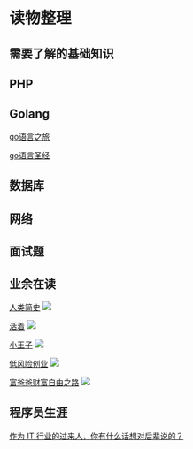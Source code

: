 # 读物整理
## 需要了解的基础知识

## PHP
## Golang
[go语言之旅](https://tour.golang.org/)

[go语言圣经](https://books.studygolang.com/gopl-zh/)
## 数据库
## 网络
## 面试题
## 业余在读
[人类简史](https://book.douban.com/subject/25985021/)
![](https://tva1.sinaimg.cn/large/0081Kckwly1gk1rdcxvwkj307i0aumxd.jpg)

[活着](https://book.douban.com/subject/4913064/)
![](https://tva1.sinaimg.cn/large/0081Kckwly1gk1rcs1a7wj307i0b33yq.jpg)

[小王子](https://book.douban.com/subject/20443559/)
![](https://tva1.sinaimg.cn/large/0081Kckwly1gk1rc7texfj307i0ay74z.jpg)

[低风险创业](https://book.douban.com/subject/33395019/)
![](https://tva1.sinaimg.cn/large/0081Kckwly1gk1rbihndej307i0a4jrj.jpg)

[富爸爸财富自由之路](https://book.douban.com/subject/1004118/)
![](https://tva1.sinaimg.cn/large/0081Kckwly1gk1re9s0i2j307i0b8gmj.jpg)
## 程序员生涯
[作为 IT 行业的过来人，你有什么话想对后辈说的？](https://www.zhihu.com/question/312019918/answer/1494300947)
